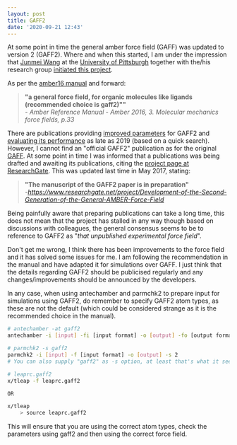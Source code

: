 ```yaml
---
layout: post
title: GAFF2
date: '2020-09-21 12:43'
---
```


At some point in time the general amber force field (GAFF) was updated to version 2 (GAFF2). Where and when this started, I am under the impression that [Junmei Wang](https://www.researchgate.net/profile/Junmei_Wang8) at the [University of Pittsburgh](https://www.pitt.edu/) together with the/his research group [initiated this project](https://mulan.pharmacy.pitt.edu/group/gaff.php).

As per the [amber16 manual](http://ambermd.org/doc12/Amber16.pdf) and forward:

> **"a general force field, for organic molecules like ligands (recommended choice is gaff2)""**  
> _\- Amber Reference Manual - Amber 2016, 3. Molecular mechanics force fields, p.33_

There are publications providing [improved parameters](https://link.springer.com/article/10.1007/s00894-018-3911-5) for GAFF2 and [evaluating its performance](https://pubs.acs.org/doi/10.1021/acs.jctc.8b01039) as late as 2019 (based on a quick search). However, I cannot find an "official GAFF2" publication as for the original [GAFF](https://onlinelibrary.wiley.com/doi/full/10.1002/jcc.20035). At some point in time I was informed that a publications was being drafted and awaiting its publications, citing the [project page at ResearchGate](https://www.researchgate.net/project/Development-of-the-Second-Generation-of-the-General-AMBER-Force-Field). This was updated last time in May 2017, stating:

> **"The manuscript of the GAFF2 paper is in preparation"**  
> _\-https://www.researchgate.net/project/Development-of-the-Second-Generation-of-the-General-AMBER-Force-Field_

Being painfully aware that preparing publications can take a long time, this does not mean that the project has stalled in any way though based on discussions with colleagues, the general consensus seems to be to reference to GAFF2 as "_that unpublished experimental force field_".

Don't get me wrong, I think there has been improvements to the force field and it has solved some issues for me. I am following the recommendation in the manual and have adapted it for simulations over GAFF. I just think that the details regarding GAFF2 should be publicised regularly and any changes/improvements should be announced by the developers.

In any case, when using antechamber and parmchk2 to prepare input for simulations using GAFF2, do remember to specify GAFF2 atom types, as these are not the default (which could be considered strange as it is the recommended choice in the manual).

```bash
# antechamber -at gaff2
antechamber -i [input] -fi [input format] -o [output] -fo [output format] -c [charge method] -nc [net charge] -at gaff2

# parmchk2 -s gaff2
parmchk2 -i [input] -f [input format] -o [output] -s 2
# You can also supply "gaff2" as -s option, at least that's what it seems like

# leaprc.gaff2
x/tleap -f leaprc.gaff2

OR

x/tleap
    > source leaprc.gaff2
```

This will ensure that you are using the correct atom types, check the parameters using gaff2 and then using the correct force field.
